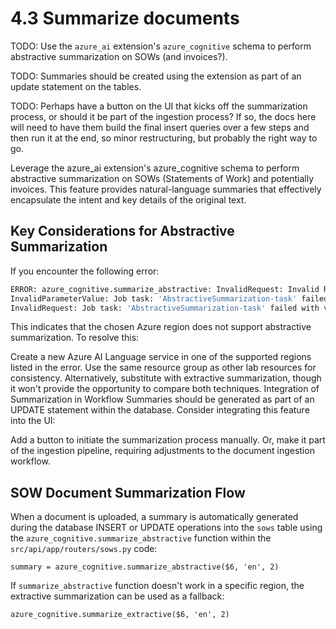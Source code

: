 # 4.3 Summarize documents

TODO: Use the `azure_ai` extension's `azure_cognitive` schema to perform abstractive summarization on SOWs (and invoices?).

TODO: Summaries should be created using the extension as part of an update statement on the tables.

TODO: Perhaps have a button on the UI that kicks off the summarization process, or should it be part of the ingestion process? If so, the docs here will need to have them build the final insert queries over a few steps and then run it at the end, so minor restructuring, but probably the right way to go.


Leverage the azure_ai extension's azure_cognitive schema to perform abstractive summarization on SOWs (Statements of Work) and potentially invoices. This feature provides natural-language summaries that effectively encapsulate the intent and key details of the original text.

## Key Considerations for Abstractive Summarization

If you encounter the following error:

```bash
ERROR: azure_cognitive.summarize_abstractive: InvalidRequest: Invalid Request.
InvalidParameterValue: Job task: 'AbstractiveSummarization-task' failed with validation errors: ['Invalid Request.']
InvalidRequest: Job task: 'AbstractiveSummarization-task' failed with validation error: Document abstractive summarization is not supported in the region Central US. The supported regions are North Europe, East US, West US, UK South, Southeast Asia.
```

This indicates that the chosen Azure region does not support abstractive summarization. To resolve this:

Create a new Azure AI Language service in one of the supported regions listed in the error.
Use the same resource group as other lab resources for consistency.
Alternatively, substitute with extractive summarization, though it won't provide the opportunity to compare both techniques.
Integration of Summarization in Workflow
Summaries should be generated as part of an UPDATE statement within the database. Consider integrating this feature into the UI:

Add a button to initiate the summarization process manually.
Or, make it part of the ingestion pipeline, requiring adjustments to the document ingestion workflow.

## SOW Document Summarization Flow

When a document is uploaded, a summary is automatically generated during the database INSERT or UPDATE operations into the `sows` table using the `azure_cognitive.summarize_abstractive` function within the `src/api/app/routers/sows.py` code:

```psql
summary = azure_cognitive.summarize_abstractive($6, 'en', 2)
```

If `summarize_abstractive` function doesn't work in a specific region, the extractive summarization can be used as a fallback:

```psql
azure_cognitive.summarize_extractive($6, 'en', 2)
```

